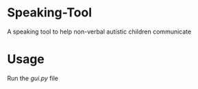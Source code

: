 # Speaking-Tool
A speaking tool to help non-verbal autistic children communicate

# Usage
Run the *gui.py* file
